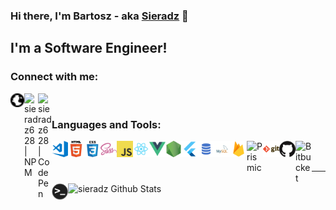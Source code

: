 ### Hi there, I'm Bartosz - aka [Sieradz][website] 👋

## I'm a Software Engineer!

### Connect with me:

[<img align="left" alt="JSscope.com" width="22px" src="https://raw.githubusercontent.com/iconic/open-iconic/master/svg/globe.svg" />][website]
[<img align="left" alt="sieradz628 | NPM" width="22px" src="https://cdn.jsdelivr.net/npm/simple-icons@v3/icons/npm.svg" />][npm]
[<img align="left" alt="sieradz628 | CodePen" width="22px" src="https://cdn.jsdelivr.net/npm/simple-icons@v3/icons/codepen.svg" />][codepen]

<br />

### Languages and Tools:

[<img align="left" alt="Visual Studio Code" width="26px" src="https://raw.githubusercontent.com/github/explore/80688e429a7d4ef2fca1e82350fe8e3517d3494d/topics/visual-studio-code/visual-studio-code.png" />][webdevplaylist]
[<img align="left" alt="HTML5" width="26px" src="https://raw.githubusercontent.com/github/explore/80688e429a7d4ef2fca1e82350fe8e3517d3494d/topics/html/html.png" />][webdevplaylist]
[<img align="left" alt="CSS3" width="26px" src="https://raw.githubusercontent.com/github/explore/80688e429a7d4ef2fca1e82350fe8e3517d3494d/topics/css/css.png" />][cssplaylist]
[<img align="left" alt="Sass" width="26px" src="https://raw.githubusercontent.com/github/explore/80688e429a7d4ef2fca1e82350fe8e3517d3494d/topics/sass/sass.png" />][cssplaylist]
[<img align="left" alt="JavaScript" width="26px" src="https://raw.githubusercontent.com/github/explore/80688e429a7d4ef2fca1e82350fe8e3517d3494d/topics/javascript/javascript.png" />][jsplaylist]
[<img align="left" alt="ReactJS" width="26px" src="https://raw.githubusercontent.com/github/explore/80688e429a7d4ef2fca1e82350fe8e3517d3494d/topics/react/react.png" />][reactplaylist]
[<img align="left" alt="VueJS" width="26px" src="https://raw.githubusercontent.com/github/explore/80688e429a7d4ef2fca1e82350fe8e3517d3494d/topics/vue/vue.png" />][vueplaylist]
[<img align="left" alt="Node.js" width="26px" src="https://raw.githubusercontent.com/github/explore/80688e429a7d4ef2fca1e82350fe8e3517d3494d/topics/nodejs/nodejs.png" />][nodeplaylist]
[<img align="left" alt="Flutter" width="26px" src="https://raw.githubusercontent.com/github/explore/80688e429a7d4ef2fca1e82350fe8e3517d3494d/topics/flutter/flutter.png" />][flutterlaylist]
[<img align="left" alt="SQL" width="26px" src="https://raw.githubusercontent.com/github/explore/80688e429a7d4ef2fca1e82350fe8e3517d3494d/topics/sql/sql.png" />][webdevplaylist]
[<img align="left" alt="MySQL" width="26px" src="https://raw.githubusercontent.com/github/explore/80688e429a7d4ef2fca1e82350fe8e3517d3494d/topics/mysql/mysql.png" />][webdevplaylist]
[<img align="left" alt="Firebase" width="26px" src="https://raw.githubusercontent.com/github/explore/80688e429a7d4ef2fca1e82350fe8e3517d3494d/topics/firebase/firebase.png" />][webdevplaylist]
[<img align="left" alt="Prismic" width="26px" src="https://cdn4.iconfinder.com/data/icons/logos-brands-5/24/prismic-512.png" />][prismicplaylist]
[<img align="left" alt="Git" width="26px" src="https://raw.githubusercontent.com/github/explore/80688e429a7d4ef2fca1e82350fe8e3517d3494d/topics/git/git.png" />][webdevplaylist]
[<img align="left" alt="GitHub" width="26px" src="https://raw.githubusercontent.com/github/explore/78df643247d429f6cc873026c0622819ad797942/topics/github/github.png" />][webdevplaylist]
[<img align="left" alt="Bitbucket" width="26px" src="https://bitbucket-assetroot.s3.amazonaws.com/c/photos/2017/Nov/10/1556009514-7-bitbucket-avatar.png" />][webdevplaylist]
[<img align="left" alt="Terminal" width="26px" src="https://raw.githubusercontent.com/github/explore/80688e429a7d4ef2fca1e82350fe8e3517d3494d/topics/terminal/terminal.png" />][webdevplaylist]

<br />
<br />

---

<img align="left" alt="sieradz Github Stats" src="https://github-readme-stats.vercel.app/api?username=sieradz628&show_icons=true&hide_border=true" />

[website]: https://jsscope.com
[npm]: https://www.npmjs.com/~sieradz628
[codepen]: https://codepen.io/sieradz628


[cssplaylist]: https://jsscope.com/pl/blog/kategoria/scss
[jsplaylist]: https://jsscope.com/pl/blog/kategoria/js
[webdevplaylist]: https://jsscope.com
[reactplaylist]: https://jsscope.com/pl/blog/kategoria/reactjs
[vueplaylist]: https://jsscope.com/pl/blog/kategoria/vuejs
[nodeplaylist]: https://jsscope.com/pl/blog/kategoria/nodejs/
[flutterlaylist]: https://jsscope.com
[prismicplaylist]: https://jsscope.com/pl/blog/kategoria/prismic